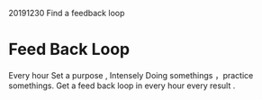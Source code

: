 20191230 Find a feedback loop

# Feed Back Loop 

Every hour Set a purpose , Intensely Doing somethings ，practice somethings.  Get a feed back loop in every hour every result .

